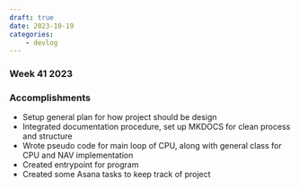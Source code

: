 ```yaml
---
draft: true
date: 2023-10-19
categories:
    - devlog
---
```


### Week 41 2023
    
### Accomplishments

- Setup general plan for how project should be design <br>
- Integrated documentation procedure, set up MKDOCS for clean process and structure <br>
- Wrote pseudo code for main loop of CPU, along with general class for CPU and NAV implementation <br>
- Created entrypoint for program <br>
- Created some Asana tasks to keep track of project<br>

